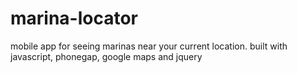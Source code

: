 marina-locator
==============

mobile app for seeing marinas near your current location. built with javascript, phonegap, google maps and jquery 